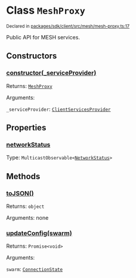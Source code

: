 # Class `MeshProxy`
<sub>Declared in [packages/sdk/client/src/mesh/mesh-proxy.ts:17](https://github.com/dxos/dxos/blob/bfdd5a17b/packages/sdk/client/src/mesh/mesh-proxy.ts#L17)</sub>


Public API for MESH services.

## Constructors
### [constructor(_serviceProvider)](https://github.com/dxos/dxos/blob/bfdd5a17b/packages/sdk/client/src/mesh/mesh-proxy.ts#L28)




Returns: <code>[MeshProxy](/api/@dxos/client/classes/MeshProxy)</code>

Arguments: 

`_serviceProvider`: <code>[ClientServicesProvider](/api/@dxos/client/interfaces/ClientServicesProvider)</code>



## Properties
### [networkStatus](https://github.com/dxos/dxos/blob/bfdd5a17b/packages/sdk/client/src/mesh/mesh-proxy.ts#L42)
Type: <code>MulticastObservable&lt;[NetworkStatus](/api/@dxos/client/interfaces/NetworkStatus)&gt;</code>




## Methods
### [toJSON()](https://github.com/dxos/dxos/blob/bfdd5a17b/packages/sdk/client/src/mesh/mesh-proxy.ts#L36)




Returns: <code>object</code>

Arguments: none




### [updateConfig(swarm)](https://github.com/dxos/dxos/blob/bfdd5a17b/packages/sdk/client/src/mesh/mesh-proxy.ts#L46)




Returns: <code>Promise&lt;void&gt;</code>

Arguments: 

`swarm`: <code>[ConnectionState](/api/@dxos/client/enums#ConnectionState)</code>


